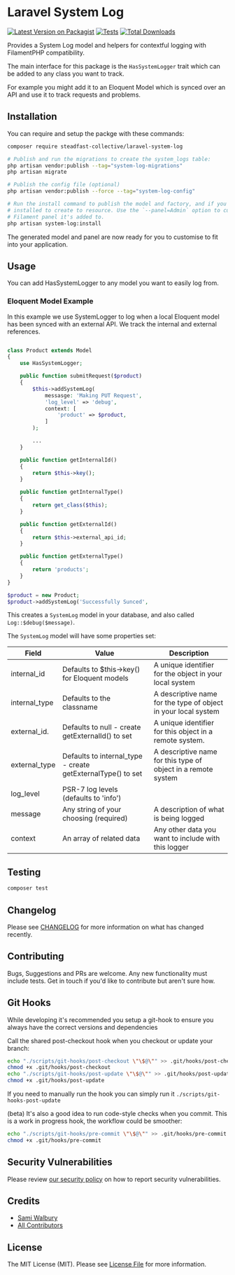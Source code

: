 # Laravel System Log

[![Latest Version on Packagist](https://img.shields.io/packagist/v/steadfast-collective/laravel-system-log.svg?style=flat-square)](https://packagist.org/packages/steadfast-collective/laravel-system-log)
[![Tests](https://img.shields.io/github/actions/workflow/status/steadfast-collective/laravel-system-log/run-tests.yml?branch=main&label=tests&style=flat-square)](https://github.com/steadfast-collective/laravel-system-log/actions/workflows/run-tests.yml)
[![Total Downloads](https://img.shields.io/packagist/dt/steadfast-collective/laravel-system-log.svg?style=flat-square)](https://packagist.org/packages/steadfast-collective/laravel-system-log)

Provides a System Log model and helpers for contextful logging with FilamentPHP compatibility.

The main interface for this package is the `HasSystemLogger` trait which can be added to any class you want to track.

For example you might add it to an Eloquent Model which is synced over an API and use it to track requests and problems.

## Installation

You can require and setup the packge with these commands:

```bash
composer require steadfast-collective/laravel-system-log

# Publish and run the migrations to create the system_logs table:
php artisan vendor:publish --tag="system-log-migrations"
php artisan migrate

# Publish the config file (optional)
php artisan vendor:publish --force --tag="system-log-config"

# Run the install command to publish the model and factory, and if you have Filament
# installed to create to resource. Use the `--panel=Admin` option to customise which
# Filament panel it's added to.
php artisan system-log:install
```

The generated model and panel are now ready for you to customise to fit into your application.

## Usage
You can add HasSystemLogger to any model you want to easily log from.

### Eloquent Model Example
In this example we use SystemLogger to log when a local Eloquent model has been synced with an external API. We track the internal and external references.

```php

class Product extends Model
{
    use HasSystemLogger;

    public function submitRequest($product)
    {
        $this->addSystemLog(
            messasge: 'Making PUT Request',
            'log_level' => 'debug',
            context: [
                'product' => $product,
            ]
        );

        ...
    }

    public function getInternalId()
    {
        return $this->key();
    }

    public function getInternalType()
    {
        return get_class($this);
    }

    public function getExternalId()
    {
        return $this->external_api_id;
    }

    public function getExternalType()
    {
        return 'products';
    }
}

$product = new Product;
$product->addSystemLog('Successfully Sunced',

```

This creates a `SystemLog` model in your database, and also called `Log::$debug($message)`.

The `SystemLog` model will have some properties set:

| Field         | Value                                                       | Description |
| ------------- | ----------------------------------------------------------- | -------------------------------------------------------------- |
| internal_id   | Defaults to $this->key() for Eloquent models                | A unique identifier for the object in your local system        |
| internal_type | Defaults to the classname                                   | A descriptive name for the type of object in your local system |
| external_id.  | Defaults to null - create getExternalId() to set            | A unique identifier for this object in a remote system.        |
| external_type | Defaults to internal_type - create getExternalType() to set | A descriptive name for this type of object in a remote system  |
| log_level     | PSR-7 log levels (defaults to 'info')                       |                                                                |
| message       | Any string of your choosing (required)                      | A description of what is being logged                          |
| context       | An array of related data                                    | Any other data you want to include with this logger            |

## Testing

```bash
composer test
```

## Changelog

Please see [CHANGELOG](CHANGELOG.md) for more information on what has changed recently.

## Contributing

Bugs, Suggestions and PRs are welcome. Any new functionality must include tests. Get in touch if you'd like to contribute but aren't sure how.

## Git Hooks
While developing it's recommended you setup a git-hook to ensure you always have the correct versions and dependencies

Call the shared post-checkout hook when you checkout or update your branch:

```bash
echo "./scripts/git-hooks/post-checkout \"\$@\"" >> .git/hooks/post-checkout
chmod +x .git/hooks/post-checkout
echo "./scripts/git-hooks/post-update \"\$@\"" >> .git/hooks/post-update
chmod +x .git/hooks/post-update
```

If you need to manually run the hook you can simply run it `./scripts/git-hooks-post-update`

(beta) It's also a good idea to run code-style checks when you commit. This is a work in progress hook, the workflow could be smoother:

```bash
echo "./scripts/git-hooks/pre-commit \"\$@\"" >> .git/hooks/pre-commit
chmod +x .git/hooks/pre-commit
```


## Security Vulnerabilities

Please review [our security policy](../../security/policy) on how to report security vulnerabilities.

## Credits

- [Sami Walbury](https://github.com/patabugen)
- [All Contributors](../../contributors)

## License

The MIT License (MIT). Please see [License File](LICENSE.md) for more information.
